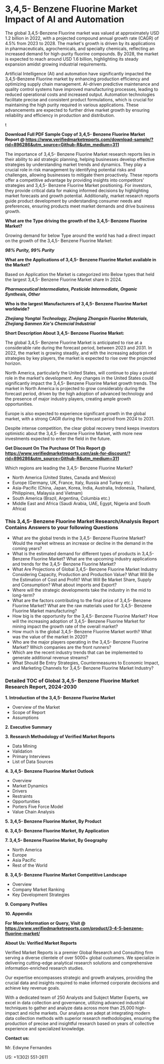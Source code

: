 <meta name="title" content="Global 3,4,5- Benzene Fluorine Market Impact of AI and Automation"><meta name="description" content="The global 3,4,5-Benzene Fluorine market was valued at approximately USD 1.2 billion in 2022, with a projected compound annual growth rate (CAGR) of 4.5% from 2023 to "><meta name="title" content="3,4,5- Benzene Fluorine Market Size, Share, Scope, Trends, Growth, Opportunities, Analysis, Forecast"><h1>3,4,5- Benzene Fluorine Market Impact of AI and Automation</h1><p>The global 3,4,5-Benzene Fluorine market was valued at approximately USD 1.2 billion in 2022, with a projected compound annual growth rate (CAGR) of 4.5% from 2023 to 2028. The market's growth is driven by its applications in pharmaceuticals, agrochemicals, and specialty chemicals, reflecting an increased demand for high-purity fluorine compounds. By 2028, the market is expected to reach around USD 1.6 billion, highlighting its steady expansion amidst growing industrial requirements.</p><p>Artificial Intelligence (AI) and automation have significantly impacted the 3,4,5-Benzene Fluorine market by enhancing production efficiency and optimizing supply chain management. AI-driven predictive maintenance and quality control systems have improved manufacturing processes, leading to reduced operational costs and increased output. Automation technologies facilitate precise and consistent product formulations, which is crucial for maintaining the high purity required in various applications. These advancements are expected to further drive market growth by ensuring reliability and efficiency in production and distribution.</p>t</p><p id="" class=""><strong>Download Full PDF Sample Copy of 3,4,5- Benzene Fluorine Market Report @ <a href="https://www.verifiedmarketreports.com/download-sample/?rid=896286&utm_source=Github-R&utm_medium=311" target="_blank">https://www.verifiedmarketreports.com/download-sample/?rid=896286&utm_source=Github-R&utm_medium=311</a></strong></p><p>The importance of&nbsp;3,4,5- Benzene Fluorine Market research reports lies in their ability to aid strategic planning, helping businesses develop effective strategies by understanding market trends and dynamics. They play a crucial role in risk management by identifying potential risks and challenges, allowing businesses to mitigate them proactively. These reports offer a competitive advantage by providing insights into competitors' strategies and 3,4,5- Benzene Fluorine Market positioning. For investors, they provide critical data for making informed decisions by highlighting market forecasts and growth potential. Additionally, market research reports guide product development by understanding consumer needs and preferences, ensuring products meet market demands and drive business growth.</p><p><strong>What are the&nbsp;Type driving the growth of the 3,4,5- Benzene Fluorine Market?</strong></p><p id="" class="">Growing demand for below Type around the world has had a direct impact on the growth of the 3,4,5- Benzene Fluorine Market:</p><em><strong>98% Purity, 99% Purity</strong></em></p><strong>What are the&nbsp;Applications&nbsp;of 3,4,5- Benzene Fluorine Market available in the Market?</strong></p><p id="" class="">Based on Application the Market is categorized into Below types that held the largest 3,4,5- Benzene Fluorine Market share In 2024.</p><em><strong>Pharmaceutical Intermediates, Pesticide Intermediate, Organic Synthesis, Other</strong></em></p><strong>Who is the largest Manufacturers of 3,4,5- Benzene Fluorine Market worldwide?</strong></p><p><em><strong>Zhejiang Yongtai Technology, Zhejiang Zhongxin Fluorine Materials, Zhejiang Sanmen Xie's Chemcial Industrial</strong></em></p><p id="" class=""><strong>Short Description About 3,4,5- Benzene Fluorine Market:</strong></p><p>The global 3,4,5- Benzene Fluorine Market is anticipated to rise at a considerable rate during the forecast period, between 2023 and 2031. In 2022, the market is growing steadily, and with the increasing adoption of strategies by key players, the market is expected to rise over the projected horizon.</p><p>North America, particularly the United States, will continue to play a pivotal role in the market's development. Any changes in the United States could significantly impact the 3,4,5- Benzene Fluorine Market growth trends. The market in North America is projected to grow considerably during the forecast period, driven by the high adoption of advanced technology and the presence of major industry players, creating ample growth opportunities.</p><p>Europe is also expected to experience significant growth in the global market, with a strong CAGR during the forecast period from 2024 to 2031.</p><p>Despite intense competition, the clear global recovery trend keeps investors optimistic about the 3,4,5- Benzene Fluorine Market, with more new investments expected to enter the field in the future.</p><p id="" class=""><strong>Get Discount On The Purchase Of This Report @ <a href="https://www.verifiedmarketreports.com/ask-for-discount/?rid=896286&utm_source=Github-R&utm_medium=311" target="_blank">https://www.verifiedmarketreports.com/ask-for-discount/?rid=896286&utm_source=Github-R&utm_medium=311</a></strong></p>Which regions are leading the 3,4,5- Benzene Fluorine Market?</p><ul><li>North America (United States, Canada and Mexico)</li><li>Europe (Germany, UK, France, Italy, Russia and Turkey etc.)</li><li>Asia-Pacific (China, Japan, Korea, India, Australia, Indonesia, Thailand, Philippines, Malaysia and Vietnam)</li><li>South America (Brazil, Argentina, Columbia etc.)</li><li>Middle East and Africa (Saudi Arabia, UAE, Egypt, Nigeria and South Africa)</li></ul><h3 id="" class="">This 3,4,5- Benzene Fluorine Market Research/Analysis Report Contains Answers to your following Questions</h3><ul><li>What are the global trends in the 3,4,5- Benzene Fluorine Market? Would the market witness an increase or decline in the demand in the coming years?</li><li>What is the estimated demand for different types of products in 3,4,5- Benzene Fluorine Market? What are the upcoming industry applications and trends for the 3,4,5- Benzene Fluorine Market?</li><li>What Are Projections of Global 3,4,5- Benzene Fluorine Market Industry Considering Capacity, Production and Production Value? What Will Be the Estimation of Cost and Profit? What Will Be Market Share, Supply and Consumption? What about imports and Export?</li><li>Where will the strategic developments take the industry in the mid to long-term?</li><li>What are the factors contributing to the final price of 3,4,5- Benzene Fluorine Market? What are the raw materials used for 3,4,5- Benzene Fluorine Market manufacturing?</li><li>How big is the opportunity for the 3,4,5- Benzene Fluorine Market? How will the increasing adoption of 3,4,5- Benzene Fluorine Market for mining impact the growth rate of the overall market?</li><li>How much is the global 3,4,5- Benzene Fluorine Market worth? What was the value of the market In 2020?</li><li>Who are the major players operating in the 3,4,5- Benzene Fluorine Market? Which companies are the front runners?</li><li>Which are the recent industry trends that can be implemented to generate additional revenue streams?</li><li>What Should Be Entry Strategies, Countermeasures to Economic Impact, and Marketing Channels for 3,4,5- Benzene Fluorine Market Industry?</li></ul><h3 id="" class="">Detailed TOC of Global 3,4,5- Benzene Fluorine Market Research Report, 2024-2030</h3><p id="" class=""><strong>1. Introduction of the 3,4,5- Benzene Fluorine Market</strong></p><ul><li>Overview of the Market</li><li>Scope of Report</li><li>Assumptions</li></ul><p id="" class=""><strong>2. Executive Summary</strong></p><p id="" class=""><strong>3. Research Methodology of Verified Market Reports</strong></p><ul><li>Data Mining</li><li>Validation</li><li>Primary Interviews</li><li>List of Data Sources</li></ul><p id="" class=""><strong>4. 3,4,5- Benzene Fluorine Market Outlook</strong></p><ul><li>Overview</li><li>Market Dynamics</li><li>Drivers</li><li>Restraints</li><li>Opportunities</li><li>Porters Five Force Model</li><li>Value Chain Analysis</li></ul><p id="" class=""><strong>5. 3,4,5- Benzene Fluorine Market, By Product</strong></p><p id="" class=""><strong>6. 3,4,5- Benzene Fluorine Market, By Application</strong></p><p id="" class=""><strong>7. 3,4,5- Benzene Fluorine Market, By Geography</strong></p><ul><li>North America</li><li>Europe</li><li>Asia Pacific</li><li>Rest of the World</li></ul><p id="" class=""><strong>8. 3,4,5- Benzene Fluorine Market Competitive Landscape</strong></p><ul><li>Overview</li><li>Company Market Ranking</li><li>Key Development Strategies</li></ul><p id="" class=""><strong>9. Company Profiles</strong></p><p id="" class=""><strong>10. Appendix</strong></p><p id="" class=""><strong>For More Information or Query, Visit @ <a href="https://www.verifiedmarketreports.com/product/3-4-5-benzene-fluorine-market/" target="_blank">https://www.verifiedmarketreports.com/product/3-4-5-benzene-fluorine-market/</a></strong></p><p id="" class=""><strong>About Us: Verified Market Reports</strong></p><p id="" class="">Verified Market Reports is a premier Global Research and Consulting firm serving a diverse clientele of over 5000+ global customers. We specialize in delivering cutting-edge analytical research solutions and comprehensive information-enriched research studies.</p><p id="" class="">Our expertise encompasses strategic and growth analyses, providing the crucial data and insights required to make informed corporate decisions and achieve key revenue goals.</p><p id="" class="">With a dedicated team of 250 Analysts and Subject Matter Experts, we excel in data collection and governance, utilizing advanced industrial techniques to gather and analyze data across more than 25,000 high-impact and niche markets. Our analysts are adept at integrating modern data collection methods with superior research methodologies, ensuring the production of precise and insightful research based on years of collective experience and specialized knowledge.</p><p id="" class=""><strong>Contact us:</strong></p><p id="" class="">Mr. Edwyne Fernandes</p><p id="" class="">US: +1(302) 551-2611</p>